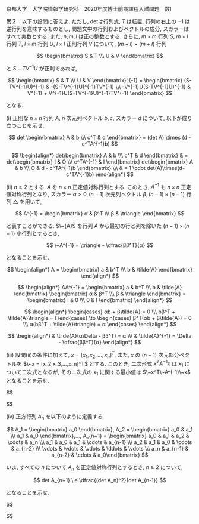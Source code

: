 京都大学　大学院情報学研究科　2020年度博士前期課程入試問題　数I

**問２**　以下の設問に答えよ. ただし, detは行列式, $T$ は転置, 行列の右上の $-1$ は逆行列を意味するものとし, 問題文中の行列およびベクトルの成分, スカラーはすべて実数とする. また, $n,m,l$ は正の整数とする. さらに, $m \times m$ 行列 $S$, $m \times l$ 行列 $T$, $l \times m$ 行列 $U$, $l \times l$ 正則行列 $V$ について, $(m+l) \times (m+l)$ 行列 

$$
    \begin{bmatrix} S & T \\\ U & V \end{bmatrix}
$$ 

と $S-TV^{-1}U$ が正則であれば,

$$
    \begin{bmatrix} S & T \\\ U & V \end{bmatrix}^{-1} = \begin{bmatrix} (S-TV^{-1}U)^{-1} & -(S-TV^{-1}U)^{-1}TV^{-1} \\\ -V^{-1}U(S-TV^{-1}U)^{-1} & V^{-1} + V^{-1}U(S-TV^{-1}U)^{-1}TV^{-1} \end{bmatrix}
$$

となる.

(i) 正則な $n \times n$ 行列 $A$, $n$ 次元列ベクトル $b,c$, スカラー $d$ について, 以下が成り立つことを示せ.

$$
    det \begin{bmatrix} A & b \\\ c^T & d \end{bmatrix} = (det A) \times (d - c^TA^{-1}b)
$$

$$
    \begin{align*}
        det\begin{bmatrix} A & b \\\ c^T & d \end{bmatrix} & = 
        det\begin{bmatrix} I & O \\\ c^TA^{-1} & I \end{bmatrix} det\begin{bmatrix} A & b \\\ O & d - c^TA^{-1}b \end{bmatrix} \\\ & = 1 \cdot det(A)\times(d-c^TA^{-1}b)
    \end{align*}
$$

(ii) $n \ge 2$ とする. $A$ を $n \times n$ 正定値対称行列とする. このとき, $A^{-1}$ も $n \times n$ 正定値対称行列となり, スカラー $α > 0, (n-1)$ 次元列ベクトル $β, (n-1) \times (n-1)$ 行列 $\triangle$ を用いて, 

$$
    A^{-1} = \begin{bmatrix} α & β^T \\\ β & \triangle \end{bmatrix}
$$

と表すことができる. $\~{A}$ を行列 $A$ から最初の行と列を除いた $(n-1) \times (n-1)$ 小行列とするとき, 

$$
    \~A^{-1} = \triangle - \dfrac{ββ^T}{α}
$$

となることを示せ.

$$
    \begin{align*}
        A = \begin{bmatrix} a & b^T \\\ b & \tilde{A} \end{bmatrix}
    \end{align*}
$$

$$
    \begin{align*}
        AA^{-1} = \begin{bmatrix} a & b^T \\\ b & \tilde{A} \end{bmatrix} \begin{bmatrix} α & β^T \\\ β & \triangle \end{bmatrix} = \begin{bmatrix} I & 0 \\\ 0 & I \end{bmatrix}
    \end{align*}
$$

$$
    \begin{align*}
        \begin{cases} αb + β\tilde{A} = 0 \\\ bβ^T + \tilde{A}\triangle = I  \end{cases} \to 
        \begin{cases}  β^T(αb + β\tilde{A}) = 0 \\\ α(bβ^T + \tilde{A}\triangle) = α  \end{cases}
    \end{align*}
$$

$$
    \begin{align*}
        & \tilde{A}(α\Delta - ββ^T) = α \\\
        & \tilde{A}^{-1} = \Delta - \dfrac{ββ^T}{α}
    \end{align*}
$$

(iii) 設問(ii)の条件に加えて, $x=[x_1,x_2,...,x_n]^T$, また, $x$ の $(n-1)$ 次元部分ベクトルを $\~x = [x_2,x_3,...,x_n]^T$ とする. このとき, 二次形式 $x^TA^{-1}x$ は $x_1$ について二次式となるが, そのニ次式の $x_1$ に関する最小値は $\~x^T\~A^{-1}\~x$ となることを示せ.

$$

$$

(iv) 正方行列 $A_n$ を以下のように定義する.

$$
    A_1 = \begin{bmatrix} a_0 \end{bmatrix},
    A_2 = \begin{bmatrix} a_0 & a_1 \\\ a_1 & a_0 \end{bmatrix},...,
    A_{n+1} = \begin{bmatrix} a_0 & a_1 & a_2 & \cdots & a_n \\\ a_1 & a_0 & a_1 & \cdots & a_{n-1}  \\\ a_2 & a_1 & a_0 & \cdots & a_{n-2} \\\ \vdots & \vdots & \vdots & \ddots & \vdots \\\ a_n & a_{n-1} & a_{n-2} & \cdots & a_0\end{bmatrix}
$$

いま, すべての $n$ について $A_n$ を正定値対称行列とするとき, $n \ge 2$ について, 

$$
    det A_{n+1} \le \dfrac{(det A_n)^2}{det A_{n-1}}
$$

となることを示せ.

$$

$$
